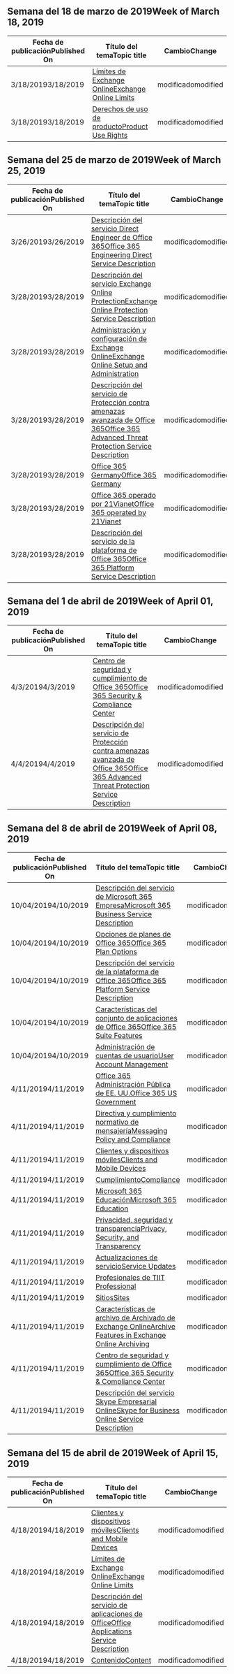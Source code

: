 <!-- This file is generated automatically each week. Changes made to this file will be overwritten.-->




## <a name="week-of-march-18-2019"></a><span data-ttu-id="970e6-101">Semana del 18 de marzo de 2019</span><span class="sxs-lookup"><span data-stu-id="970e6-101">Week of March 18, 2019</span></span>


| <span data-ttu-id="970e6-102">Fecha de publicación</span><span class="sxs-lookup"><span data-stu-id="970e6-102">Published On</span></span> |<span data-ttu-id="970e6-103">Título del tema</span><span class="sxs-lookup"><span data-stu-id="970e6-103">Topic title</span></span> | <span data-ttu-id="970e6-104">Cambio</span><span class="sxs-lookup"><span data-stu-id="970e6-104">Change</span></span> |
|------|------------|--------|
| <span data-ttu-id="970e6-105">3/18/2019</span><span class="sxs-lookup"><span data-stu-id="970e6-105">3/18/2019</span></span> | [<span data-ttu-id="970e6-106">Límites de Exchange Online</span><span class="sxs-lookup"><span data-stu-id="970e6-106">Exchange Online Limits</span></span>](/Office365/ServiceDescriptions/exchange-online-service-description/exchange-online-limits) | <span data-ttu-id="970e6-107">modificado</span><span class="sxs-lookup"><span data-stu-id="970e6-107">modified</span></span> |
| <span data-ttu-id="970e6-108">3/18/2019</span><span class="sxs-lookup"><span data-stu-id="970e6-108">3/18/2019</span></span> | [<span data-ttu-id="970e6-109">Derechos de uso de producto</span><span class="sxs-lookup"><span data-stu-id="970e6-109">Product Use Rights</span></span>](/Office365/ServiceDescriptions/office-365-platform-service-description/product-use-rights) | <span data-ttu-id="970e6-110">modificado</span><span class="sxs-lookup"><span data-stu-id="970e6-110">modified</span></span> |


## <a name="week-of-march-25-2019"></a><span data-ttu-id="970e6-111">Semana del 25 de marzo de 2019</span><span class="sxs-lookup"><span data-stu-id="970e6-111">Week of March 25, 2019</span></span>


| <span data-ttu-id="970e6-112">Fecha de publicación</span><span class="sxs-lookup"><span data-stu-id="970e6-112">Published On</span></span> |<span data-ttu-id="970e6-113">Título del tema</span><span class="sxs-lookup"><span data-stu-id="970e6-113">Topic title</span></span> | <span data-ttu-id="970e6-114">Cambio</span><span class="sxs-lookup"><span data-stu-id="970e6-114">Change</span></span> |
|------|------------|--------|
| <span data-ttu-id="970e6-115">3/26/2019</span><span class="sxs-lookup"><span data-stu-id="970e6-115">3/26/2019</span></span> | [<span data-ttu-id="970e6-116">Descripción del servicio Direct Engineer de Office 365</span><span class="sxs-lookup"><span data-stu-id="970e6-116">Office 365 Engineering Direct Service Description</span></span>](/Office365/ServiceDescriptions/office-365-engineering-direct-service-description) | <span data-ttu-id="970e6-117">modificado</span><span class="sxs-lookup"><span data-stu-id="970e6-117">modified</span></span> |
| <span data-ttu-id="970e6-118">3/28/2019</span><span class="sxs-lookup"><span data-stu-id="970e6-118">3/28/2019</span></span> | [<span data-ttu-id="970e6-119">Descripción del servicio Exchange Online Protection</span><span class="sxs-lookup"><span data-stu-id="970e6-119">Exchange Online Protection Service Description</span></span>](/Office365/ServiceDescriptions/exchange-online-protection-service-description/exchange-online-protection-service-description) | <span data-ttu-id="970e6-120">modificado</span><span class="sxs-lookup"><span data-stu-id="970e6-120">modified</span></span> |
| <span data-ttu-id="970e6-121">3/28/2019</span><span class="sxs-lookup"><span data-stu-id="970e6-121">3/28/2019</span></span> | [<span data-ttu-id="970e6-122">Administración y configuración de Exchange Online</span><span class="sxs-lookup"><span data-stu-id="970e6-122">Exchange Online Setup and Administration</span></span>](/Office365/ServiceDescriptions/exchange-online-service-description/exchange-online-setup-and-administration) | <span data-ttu-id="970e6-123">modificado</span><span class="sxs-lookup"><span data-stu-id="970e6-123">modified</span></span> |
| <span data-ttu-id="970e6-124">3/28/2019</span><span class="sxs-lookup"><span data-stu-id="970e6-124">3/28/2019</span></span> | [<span data-ttu-id="970e6-125">Descripción del servicio de Protección contra amenazas avanzada de Office 365</span><span class="sxs-lookup"><span data-stu-id="970e6-125">Office 365 Advanced Threat Protection Service Description</span></span>](/Office365/ServiceDescriptions/office-365-advanced-threat-protection-service-description) | <span data-ttu-id="970e6-126">modificado</span><span class="sxs-lookup"><span data-stu-id="970e6-126">modified</span></span> |
| <span data-ttu-id="970e6-127">3/28/2019</span><span class="sxs-lookup"><span data-stu-id="970e6-127">3/28/2019</span></span> | [<span data-ttu-id="970e6-128">Office 365 Germany</span><span class="sxs-lookup"><span data-stu-id="970e6-128">Office 365 Germany</span></span>](/Office365/ServiceDescriptions/office-365-platform-service-description/office-365-germany) | <span data-ttu-id="970e6-129">modificado</span><span class="sxs-lookup"><span data-stu-id="970e6-129">modified</span></span> |
| <span data-ttu-id="970e6-130">3/28/2019</span><span class="sxs-lookup"><span data-stu-id="970e6-130">3/28/2019</span></span> | [<span data-ttu-id="970e6-131">Office 365 operado por 21Vianet</span><span class="sxs-lookup"><span data-stu-id="970e6-131">Office 365 operated by 21Vianet</span></span>](/Office365/ServiceDescriptions/office-365-platform-service-description/office-365-operated-by-21vianet) | <span data-ttu-id="970e6-132">modificado</span><span class="sxs-lookup"><span data-stu-id="970e6-132">modified</span></span> |
| <span data-ttu-id="970e6-133">3/28/2019</span><span class="sxs-lookup"><span data-stu-id="970e6-133">3/28/2019</span></span> | [<span data-ttu-id="970e6-134">Descripción del servicio de la plataforma de Office 365</span><span class="sxs-lookup"><span data-stu-id="970e6-134">Office 365 Platform Service Description</span></span>](/Office365/ServiceDescriptions/office-365-platform-service-description/office-365-platform-service-description) | <span data-ttu-id="970e6-135">modificado</span><span class="sxs-lookup"><span data-stu-id="970e6-135">modified</span></span> |


## <a name="week-of-april-01-2019"></a><span data-ttu-id="970e6-136">Semana del 1 de abril de 2019</span><span class="sxs-lookup"><span data-stu-id="970e6-136">Week of April 01, 2019</span></span>


| <span data-ttu-id="970e6-137">Fecha de publicación</span><span class="sxs-lookup"><span data-stu-id="970e6-137">Published On</span></span> |<span data-ttu-id="970e6-138">Título del tema</span><span class="sxs-lookup"><span data-stu-id="970e6-138">Topic title</span></span> | <span data-ttu-id="970e6-139">Cambio</span><span class="sxs-lookup"><span data-stu-id="970e6-139">Change</span></span> |
|------|------------|--------|
| <span data-ttu-id="970e6-140">4/3/2019</span><span class="sxs-lookup"><span data-stu-id="970e6-140">4/3/2019</span></span> | [<span data-ttu-id="970e6-141">Centro de seguridad y cumplimiento de Office 365</span><span class="sxs-lookup"><span data-stu-id="970e6-141">Office 365 Security & Compliance Center</span></span>](/Office365/ServiceDescriptions/office-365-platform-service-description/office-365-securitycompliance-center) | <span data-ttu-id="970e6-142">modificado</span><span class="sxs-lookup"><span data-stu-id="970e6-142">modified</span></span> |
| <span data-ttu-id="970e6-143">4/4/2019</span><span class="sxs-lookup"><span data-stu-id="970e6-143">4/4/2019</span></span> | [<span data-ttu-id="970e6-144">Descripción del servicio de Protección contra amenazas avanzada de Office 365</span><span class="sxs-lookup"><span data-stu-id="970e6-144">Office 365 Advanced Threat Protection Service Description</span></span>](/Office365/ServiceDescriptions/office-365-advanced-threat-protection-service-description) | <span data-ttu-id="970e6-145">modificado</span><span class="sxs-lookup"><span data-stu-id="970e6-145">modified</span></span> |


## <a name="week-of-april-08-2019"></a><span data-ttu-id="970e6-146">Semana del 8 de abril de 2019</span><span class="sxs-lookup"><span data-stu-id="970e6-146">Week of April 08, 2019</span></span>


| <span data-ttu-id="970e6-147">Fecha de publicación</span><span class="sxs-lookup"><span data-stu-id="970e6-147">Published On</span></span> |<span data-ttu-id="970e6-148">Título del tema</span><span class="sxs-lookup"><span data-stu-id="970e6-148">Topic title</span></span> | <span data-ttu-id="970e6-149">Cambio</span><span class="sxs-lookup"><span data-stu-id="970e6-149">Change</span></span> |
|------|------------|--------|
| <span data-ttu-id="970e6-150">10/04/2019</span><span class="sxs-lookup"><span data-stu-id="970e6-150">4/10/2019</span></span> | [<span data-ttu-id="970e6-151">Descripción del servicio de Microsoft 365 Empresa</span><span class="sxs-lookup"><span data-stu-id="970e6-151">Microsoft 365 Business Service Description</span></span>](/Office365/ServiceDescriptions/microsoft-365-business-service-description) | <span data-ttu-id="970e6-152">modificado</span><span class="sxs-lookup"><span data-stu-id="970e6-152">modified</span></span> |
| <span data-ttu-id="970e6-153">10/04/2019</span><span class="sxs-lookup"><span data-stu-id="970e6-153">4/10/2019</span></span> | [<span data-ttu-id="970e6-154">Opciones de planes de Office 365</span><span class="sxs-lookup"><span data-stu-id="970e6-154">Office 365 Plan Options</span></span>](/Office365/ServiceDescriptions/office-365-platform-service-description/office-365-plan-options) | <span data-ttu-id="970e6-155">modificado</span><span class="sxs-lookup"><span data-stu-id="970e6-155">modified</span></span> |
| <span data-ttu-id="970e6-156">10/04/2019</span><span class="sxs-lookup"><span data-stu-id="970e6-156">4/10/2019</span></span> | [<span data-ttu-id="970e6-157">Descripción del servicio de la plataforma de Office 365</span><span class="sxs-lookup"><span data-stu-id="970e6-157">Office 365 Platform Service Description</span></span>](/Office365/ServiceDescriptions/office-365-platform-service-description/office-365-platform-service-description) | <span data-ttu-id="970e6-158">modificado</span><span class="sxs-lookup"><span data-stu-id="970e6-158">modified</span></span> |
| <span data-ttu-id="970e6-159">10/04/2019</span><span class="sxs-lookup"><span data-stu-id="970e6-159">4/10/2019</span></span> | [<span data-ttu-id="970e6-160">Características del conjunto de aplicaciones de Office 365</span><span class="sxs-lookup"><span data-stu-id="970e6-160">Office 365 Suite Features</span></span>](/Office365/ServiceDescriptions/office-365-platform-service-description/office-365-suite-features) | <span data-ttu-id="970e6-161">modificado</span><span class="sxs-lookup"><span data-stu-id="970e6-161">modified</span></span> |
| <span data-ttu-id="970e6-162">10/04/2019</span><span class="sxs-lookup"><span data-stu-id="970e6-162">4/10/2019</span></span> | [<span data-ttu-id="970e6-163">Administración de cuentas de usuario</span><span class="sxs-lookup"><span data-stu-id="970e6-163">User Account Management</span></span>](/Office365/ServiceDescriptions/office-365-platform-service-description/user-account-management) | <span data-ttu-id="970e6-164">modificado</span><span class="sxs-lookup"><span data-stu-id="970e6-164">modified</span></span> |
| <span data-ttu-id="970e6-165">4/11/2019</span><span class="sxs-lookup"><span data-stu-id="970e6-165">4/11/2019</span></span> | [<span data-ttu-id="970e6-166">Office 365 Administración Pública de EE. UU.</span><span class="sxs-lookup"><span data-stu-id="970e6-166">Office 365 US Government</span></span>](/Office365/ServiceDescriptions/office-365-platform-service-description/office-365-us-government/office-365-us-government) | <span data-ttu-id="970e6-167">modificado</span><span class="sxs-lookup"><span data-stu-id="970e6-167">modified</span></span> |
| <span data-ttu-id="970e6-168">4/11/2019</span><span class="sxs-lookup"><span data-stu-id="970e6-168">4/11/2019</span></span> | [<span data-ttu-id="970e6-169">Directiva y cumplimiento normativo de mensajería</span><span class="sxs-lookup"><span data-stu-id="970e6-169">Messaging Policy and Compliance</span></span>](/Office365/ServiceDescriptions/exchange-online-protection-service-description/messaging-policy-and-compliance-servicedesc) | <span data-ttu-id="970e6-170">modificado</span><span class="sxs-lookup"><span data-stu-id="970e6-170">modified</span></span> |
| <span data-ttu-id="970e6-171">4/11/2019</span><span class="sxs-lookup"><span data-stu-id="970e6-171">4/11/2019</span></span> | [<span data-ttu-id="970e6-172">Clientes y dispositivos móviles</span><span class="sxs-lookup"><span data-stu-id="970e6-172">Clients and Mobile Devices</span></span>](/Office365/ServiceDescriptions/exchange-online-service-description/clients-and-mobile-devices) | <span data-ttu-id="970e6-173">modificado</span><span class="sxs-lookup"><span data-stu-id="970e6-173">modified</span></span> |
| <span data-ttu-id="970e6-174">4/11/2019</span><span class="sxs-lookup"><span data-stu-id="970e6-174">4/11/2019</span></span> | [<span data-ttu-id="970e6-175">Cumplimiento</span><span class="sxs-lookup"><span data-stu-id="970e6-175">Compliance</span></span>](/Office365/ServiceDescriptions/office-365-platform-service-description/compliance-servicedesc) | <span data-ttu-id="970e6-176">modificado</span><span class="sxs-lookup"><span data-stu-id="970e6-176">modified</span></span> |
| <span data-ttu-id="970e6-177">4/11/2019</span><span class="sxs-lookup"><span data-stu-id="970e6-177">4/11/2019</span></span> | [<span data-ttu-id="970e6-178">Microsoft 365 Educación</span><span class="sxs-lookup"><span data-stu-id="970e6-178">Microsoft 365 Education</span></span>](/Office365/ServiceDescriptions/office-365-platform-service-description/microsoft-365-education) | <span data-ttu-id="970e6-179">modificado</span><span class="sxs-lookup"><span data-stu-id="970e6-179">modified</span></span> |
| <span data-ttu-id="970e6-180">4/11/2019</span><span class="sxs-lookup"><span data-stu-id="970e6-180">4/11/2019</span></span> | [<span data-ttu-id="970e6-181">Privacidad, seguridad y transparencia</span><span class="sxs-lookup"><span data-stu-id="970e6-181">Privacy, Security, and Transparency</span></span>](/Office365/ServiceDescriptions/office-365-platform-service-description/privacy-security-and-transparency) | <span data-ttu-id="970e6-182">modificado</span><span class="sxs-lookup"><span data-stu-id="970e6-182">modified</span></span> |
| <span data-ttu-id="970e6-183">4/11/2019</span><span class="sxs-lookup"><span data-stu-id="970e6-183">4/11/2019</span></span> | [<span data-ttu-id="970e6-184">Actualizaciones de servicio</span><span class="sxs-lookup"><span data-stu-id="970e6-184">Service Updates</span></span>](/Office365/ServiceDescriptions/office-365-platform-service-description/service-updates) | <span data-ttu-id="970e6-185">modificado</span><span class="sxs-lookup"><span data-stu-id="970e6-185">modified</span></span> |
| <span data-ttu-id="970e6-186">4/11/2019</span><span class="sxs-lookup"><span data-stu-id="970e6-186">4/11/2019</span></span> | [<span data-ttu-id="970e6-187">Profesionales de TI</span><span class="sxs-lookup"><span data-stu-id="970e6-187">IT Professional</span></span>](/Office365/ServiceDescriptions/sharepoint-online-service-description/it-professional) | <span data-ttu-id="970e6-188">modificado</span><span class="sxs-lookup"><span data-stu-id="970e6-188">modified</span></span> |
| <span data-ttu-id="970e6-189">4/11/2019</span><span class="sxs-lookup"><span data-stu-id="970e6-189">4/11/2019</span></span> | [<span data-ttu-id="970e6-190">Sitios</span><span class="sxs-lookup"><span data-stu-id="970e6-190">Sites</span></span>](/Office365/ServiceDescriptions/sharepoint-online-service-description/sites-servicedesc) | <span data-ttu-id="970e6-191">modificado</span><span class="sxs-lookup"><span data-stu-id="970e6-191">modified</span></span> |
| <span data-ttu-id="970e6-192">4/11/2019</span><span class="sxs-lookup"><span data-stu-id="970e6-192">4/11/2019</span></span> | [<span data-ttu-id="970e6-193">Características de archivo de Archivado de Exchange Online</span><span class="sxs-lookup"><span data-stu-id="970e6-193">Archive Features in Exchange Online Archiving</span></span>](/Office365/ServiceDescriptions/exchange-online-archiving-service-description/archive-features) | <span data-ttu-id="970e6-194">modificado</span><span class="sxs-lookup"><span data-stu-id="970e6-194">modified</span></span> |
| <span data-ttu-id="970e6-195">4/11/2019</span><span class="sxs-lookup"><span data-stu-id="970e6-195">4/11/2019</span></span> | [<span data-ttu-id="970e6-196">Centro de seguridad y cumplimiento de Office 365</span><span class="sxs-lookup"><span data-stu-id="970e6-196">Office 365 Security & Compliance Center</span></span>](/Office365/ServiceDescriptions/office-365-platform-service-description/office-365-securitycompliance-center) | <span data-ttu-id="970e6-197">modificado</span><span class="sxs-lookup"><span data-stu-id="970e6-197">modified</span></span> |
| <span data-ttu-id="970e6-198">4/11/2019</span><span class="sxs-lookup"><span data-stu-id="970e6-198">4/11/2019</span></span> | [<span data-ttu-id="970e6-199">Descripción del servicio Skype Empresarial Online</span><span class="sxs-lookup"><span data-stu-id="970e6-199">Skype for Business Online Service Description</span></span>](/Office365/ServiceDescriptions/skype-for-business-online-service-description/skype-for-business-online-service-description) | <span data-ttu-id="970e6-200">modificado</span><span class="sxs-lookup"><span data-stu-id="970e6-200">modified</span></span> |


## <a name="week-of-april-15-2019"></a><span data-ttu-id="970e6-201">Semana del 15 de abril de 2019</span><span class="sxs-lookup"><span data-stu-id="970e6-201">Week of April 15, 2019</span></span>


| <span data-ttu-id="970e6-202">Fecha de publicación</span><span class="sxs-lookup"><span data-stu-id="970e6-202">Published On</span></span> |<span data-ttu-id="970e6-203">Título del tema</span><span class="sxs-lookup"><span data-stu-id="970e6-203">Topic title</span></span> | <span data-ttu-id="970e6-204">Cambio</span><span class="sxs-lookup"><span data-stu-id="970e6-204">Change</span></span> |
|------|------------|--------|
| <span data-ttu-id="970e6-205">4/18/2019</span><span class="sxs-lookup"><span data-stu-id="970e6-205">4/18/2019</span></span> | [<span data-ttu-id="970e6-206">Clientes y dispositivos móviles</span><span class="sxs-lookup"><span data-stu-id="970e6-206">Clients and Mobile Devices</span></span>](/Office365/ServiceDescriptions/exchange-online-service-description/clients-and-mobile-devices) | <span data-ttu-id="970e6-207">modificado</span><span class="sxs-lookup"><span data-stu-id="970e6-207">modified</span></span> |
| <span data-ttu-id="970e6-208">4/18/2019</span><span class="sxs-lookup"><span data-stu-id="970e6-208">4/18/2019</span></span> | [<span data-ttu-id="970e6-209">Límites de Exchange Online</span><span class="sxs-lookup"><span data-stu-id="970e6-209">Exchange Online Limits</span></span>](/Office365/ServiceDescriptions/exchange-online-service-description/exchange-online-limits) | <span data-ttu-id="970e6-210">modificado</span><span class="sxs-lookup"><span data-stu-id="970e6-210">modified</span></span> |
| <span data-ttu-id="970e6-211">4/18/2019</span><span class="sxs-lookup"><span data-stu-id="970e6-211">4/18/2019</span></span> | [<span data-ttu-id="970e6-212">Descripción del servicio de aplicaciones de Office</span><span class="sxs-lookup"><span data-stu-id="970e6-212">Office Applications Service Description</span></span>](/Office365/ServiceDescriptions/office-applications-service-description/office-applications-service-description) | <span data-ttu-id="970e6-213">modificado</span><span class="sxs-lookup"><span data-stu-id="970e6-213">modified</span></span> |
| <span data-ttu-id="970e6-214">4/18/2019</span><span class="sxs-lookup"><span data-stu-id="970e6-214">4/18/2019</span></span> | [<span data-ttu-id="970e6-215">Contenido</span><span class="sxs-lookup"><span data-stu-id="970e6-215">Content</span></span>](/Office365/ServiceDescriptions/sharepoint-online-service-description/content) | <span data-ttu-id="970e6-216">modificado</span><span class="sxs-lookup"><span data-stu-id="970e6-216">modified</span></span> |
